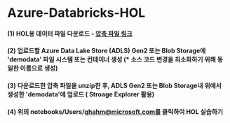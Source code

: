 # Azure-Databricks-HOL

#### (1) HOL용 데이터 파일 다운로드 - [압축 파일 링크](https://1drv.ms/u/s!AjMhtpOv1TmHguYFTtCwZe4EyM8OSw?e=qTII2o)
#### (2) 업로드할 Azure Data Lake Store (ADLS) Gen2 또는 Blob Storage에 'demodata' 파일 시스템 또는 컨테이너 생성 (* 소스 코드 변경을 최소화하기 위해 동일한 이름으로 생성)
#### (3) 다운로드한 압축 파일을 unzip한 후, ADLS Gen2 또는 Blob Storage내 위에서 생성한 'demodata'에 업로드 ( Stroage Explorer 활용)
#### (4) 위의 notebooks/Users/ghahm@microsoft.com를 클릭하여 HOL 실습하기
